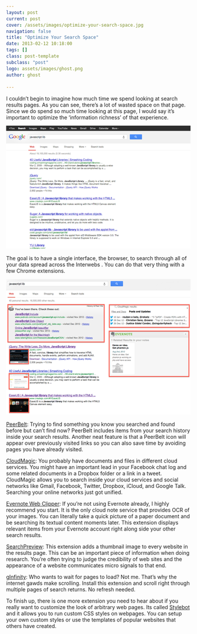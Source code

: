 ```yaml
---
layout: post
current: post
cover: /assets/images/optimize-your-search-space.jpg
navigation: false
title: "Optimize Your Search Space"
date: 2013-02-12 10:18:00
tags: []
class: post-template
subclass: "post"
logo: assets/images/ghost.png
author: ghost

---
```


I couldn’t begin to imagine how much time we spend looking at search results pages. As you can see, there’s a lot of wasted space on that page. Since we do spend so much time looking at this page, I would say it’s important to optimize the ‘information richness’ of that experience. 

![image](/assets/images/opti-1.png)

The goal is to have a single interface, the browser, to search through all of your data spread across the Interwebs . You can do that very thing with a few Chrome extensions.

![image](/assets/images/opti-2.png)

[PeerBelt](https://href.li/?http://www.peerbelt.com): Trying to find something you know you searched and found before but can’t find now? PeerBelt includes items from your search history inside your search results. Another neat feature is that a PeerBelt icon will appear over previously visited links so you can also save time by avoiding pages you have already visited. 

[CloudMagic](https://href.li/?https://cloudmagic.com/k/downloads): You probably have documents and files in different cloud services. You might have an important lead in your Facebook chat log and some related documents in a Dropbox folder or a link in a tweet. CloudMagic allows you to search inside your cloud services and social networks like Gmail, Facebook, Twitter, Dropbox, iCloud, and Google Talk. Searching your online networks just got unified. 

[Evernote Web Clipper](https://href.li/?http://evernote.com/webclipper/): If you’re not using Evernote already, I highly recommend you start. It is the only cloud note service that provides OCR of your images. You can literally take a quick picture of a paper document and be searching its textual content moments later. This extension displays relevant items from your Evernote account right along side your other search results.

[SearchPreview](https://t.umblr.com/redirect?z=https%3A%2F%2Fchrome.google.com%2Fwebstore%2Fdetail%2Fsearchpreview%2Fhcjdanpjacpeeppdjkppebobilhaglfo&t=MDIyYTg3OWRjYjI0M2I5ODU5ZTRjNmJkMDA4NTkyNTU2ODFkYjY0OCxjeFdua0lacA%3D%3D&b=t%3Amc9oE5TJkAXO_RNMdoK8vQ&p=https%3A%2F%2Fsingularityhacker.com%2Fpost%2F42966025682%2Foptimize-your-search-space&m=1&ts=1642092148): This extension adds a thumbnail image to every website in the results page. This can be an important piece of information when doing research. You’re often trying to judge the credibility of web sites and the appearance of a website communicates micro signals to that end.

[gInfinity](https://t.umblr.com/redirect?z=https%3A%2F%2Fchrome.google.com%2Fwebstore%2Fdetail%2Fginfinity%2Fdgomfdmdnjbnfhodggijhpbmkgfabcmn%3Fhl%3Den&t=OGZkZjkxNDNiNzFhMzlkMzcwODFmYjVmOGM4OGMxNmU3ZGY1NGU3ZCxjeFdua0lacA%3D%3D&b=t%3Amc9oE5TJkAXO_RNMdoK8vQ&p=https%3A%2F%2Fsingularityhacker.com%2Fpost%2F42966025682%2Foptimize-your-search-space&m=1&ts=1642092148): Who wants to wait for pages to load? Not me. That’s why the internet gawds make scrolling. Install this extension and scroll right through multiple pages of search returns. No refresh needed. 

To finish up, there is one more extension you need to hear about if you really want to customize the look of arbitrary web pages. Its called [Stylebot](https://href.li/?http://stylebot.me/) and it allows you to run custom CSS styles on webpages. You can setup your own custom styles or use the templates of popular websites that others have created.
